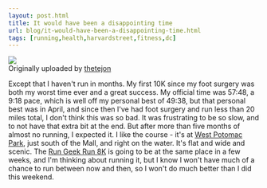 ```yaml
---
layout: post.html
title: It would have been a disappointing time
url: blog/it-would-have-been-a-disappointing-time.html
tags: [running,health,harvardstreet,fitness,dc]
---
```

[![](http://farm4.static.flickr.com/3137/2935480529_b44113cce3_m.jpg)](http://www.flickr.com/photos/thetejon/2935480529/)  
Originally uploaded by [thetejon](http://www.flickr.com/people/thetejon/)

Except that I haven't run in months. My first 10K since my foot surgery was both my worst time ever and a great success. My official time was 57:48, a 9:18 pace, which is well off my personal best of 49:38, but that personal best was in April, and since then I've had foot surgery and run less than 20 miles total, I don't think this was so bad. It was frustrating to be so slow, and to not have that extra bit at the end. But after more than five months of almost no running, I expected it. I like the course - it's at [West Potomac Park](http://en.wikipedia.org/wiki/West_Potomac_Park), just south of the Mall, and right on the water. It's flat and wide and scenic. The [Run Geek Run 8K](http://www.rungeekrun.net/) is going to be at the same place in a few weeks, and I'm thinking about running it, but I know I won't have much of a chance to run between now and then, so I won't do much better than I did this weekend.   

